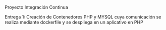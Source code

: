 Proyecto Integración Continua

Entrega 1: Creación de Contenedores PHP y MYSQL cuya comunicación se realiza mediante dockerfile y se despliega en un aplicativo en PHP
